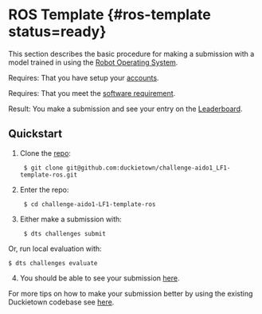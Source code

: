# ROS Template {#ros-template status=ready}

This section describes the basic procedure for making a submission with a model trained in using the [Robot Operating System](http://www.ros.org/).

<div class='requirements' markdown='1'>

Requires: That you have setup your [accounts](#cm-accounts).

Requires: That you meet the [software requirement](#cm-sw).

Result: You make a submission and see your entry on the [Leaderboard](https://challenges.duckietown.org/).

</div>


## Quickstart 


1. Clone the [ repo](https://github.com/duckietown/challenge-aido1_LF1-template-ros):

        $ git clone git@github.com:duckietown/challenge-aido1_LF1-template-ros.git

2. Enter the repo:

        $ cd challenge-aido1-LF1-template-ros

3. Either make a submission with:

        $ dts challenges submit


Or, run local evaluation with:

    $ dts challenges evaluate
    

4. You should be able to see your submission [here](https://challenges.duckietown.org/v3/humans/challenges/aido1_LF1_r3-v3).


For more tips on how to make your submission better by using the existing Duckietown codebase see [here](#ros-baseline). 
